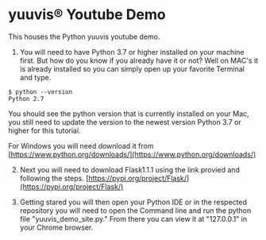 # yuuvis® Youtube Demo


This houses the Python yuuvis youtube demo.  

1. You will need to have Python 3.7 or higher installed on your machine first. But how do you know if you already have it or not? Well on MAC's it is already installed so you can simply open up your favorite Terminal and type.
```
$ python --version
Python 2.7 
```
You should see the python version that is currently installed on your Mac, you still need to update the version to the newest version Python 3.7 or higher for this tutorial.

For Windows you will need download it from [https://www.python.org/downloads/](https://www.python.org/downloads/)

2. Next you will need to download Flask1.1.1 using the link provied and following the steps.  [https://pypi.org/project/Flask/](https://pypi.org/project/Flask/)

3. Getting stared you will then open your Python IDE or in the respected repository you will need to open the Command line and run the python file "yuuvis_demo_site.py." From there you can view it at "127.0.0.1" in your Chrome browser. 



